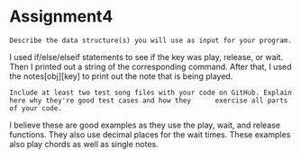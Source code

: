 # Assignment4

    Describe the data structure(s) you will use as input for your program.

I used if/else/elseif statements to see if the key was play, release, or wait. Then I printed out a string of the corresponding command. After that, I used the notes[obj][key] to print out the note that is being played.


    Include at least two test song files with your code on GitHub. Explain here why they're good test cases and how they      exercise all parts of your code.

I believe these are good examples as they use the play, wait, and release functions. They also use decimal places for the wait times. These examples also play chords as well as single notes.
